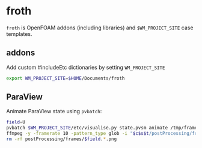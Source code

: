 # froth
`froth` is OpenFOAM addons (including libraries) and `$WM_PROJECT_SITE` case templates.

## addons
Add custom #includeEtc dictionaries by setting `WM_PROJECT_SITE`
```sh
export WM_PROJECT_SITE=$HOME/Documents/froth
```

## ParaView
Animate ParaView state using `pvbatch`:
```sh
field=U
pvbatch $WM_PROJECT_SITE/etc/visualise.py state.pvsm animate /tmp/frames/$field.png --dict $WM_PROJECT_SITE/etc/caseDicts/postProcessing/visualisation/animation.png.json &&
ffmpeg -y -framerate 10 -pattern_type glob -i "$c$s$t/postProcessing/frames/$field.*.png" -qscale:v 8 -codec:a libvorbis postProcessing/U.ogv &&
rm -rf postProcessing/frames/$field.*.png
```
